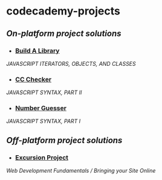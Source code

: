 # codecademy-projects
## _On-platform project solutions_

- ### [Build A Library](https://github.com/zeenyo/codecademy-projects/blob/main/build-a-library.js)
_JAVASCRIPT ITERATORS, OBJECTS, AND CLASSES_

- ### [CC Checker](https://github.com/zeenyo/codecademy-projects/blob/main/ccChecker.js)
_JAVASCRIPT SYNTAX, PART II_

- ### [Number Guesser](https://github.com/zeenyo/codecademy-projects/blob/main/number-guesser.js)
_JAVASCRIPT SYNTAX, PART I_

## _Off-platform project solutions_
- ### [Excursion Project](https://github.com/zeenyo/excursion)
_Web Development Fundamentals / Bringing your Site Online_
